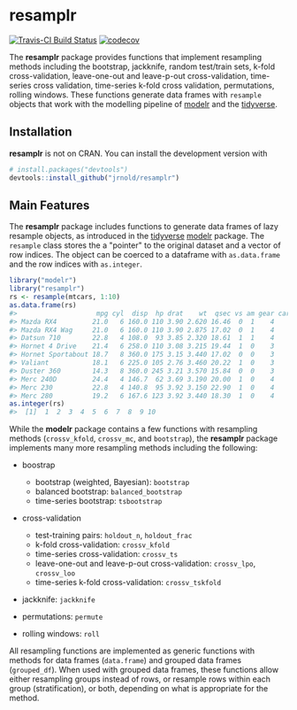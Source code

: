 resamplr
========

[![Travis-CI Build Status](https://travis-ci.org/jrnold/resamplr.svg?branch=master)](https://travis-ci.org/jrnold/resamplr) [![codecov](https://codecov.io/gh/jrnold/resamplr/branch/master/graph/badge.svg)](https://codecov.io/gh/jrnold/resamplr)

The **resamplr** package provides functions that implement resampling methods including the bootstrap, jackknife, random test/train sets, k-fold cross-validation, leave-one-out and leave-p-out cross-validation, time-series cross validation, time-series k-fold cross validation, permutations, rolling windows. These functions generate data frames with `resample` objects that work with the modelling pipeline of [modelr](https://github.com/hadley/modelr) and the [tidyverse](http://tidyverse.org/).

Installation
------------

**resamplr** is not on CRAN. You can install the development version with

``` r
# install.packages("devtools")
devtools::install_github("jrnold/resamplr")
```

Main Features
-------------

The **resamplr** package includes functions to generate data frames of lazy resample objects, as introduced in the [tidyverse](http://tidyverse.org/) [modelr](https://github.com/hadley/modelr) package. The `resample` class stores the a "pointer" to the original dataset and a vector of row indices. The object can be coerced to a dataframe with `as.data.frame` and the row indices with `as.integer`.

``` r
library("modelr")
library("resamplr")
rs <- resample(mtcars, 1:10)
as.data.frame(rs)
#>                    mpg cyl  disp  hp drat    wt  qsec vs am gear carb
#> Mazda RX4         21.0   6 160.0 110 3.90 2.620 16.46  0  1    4    4
#> Mazda RX4 Wag     21.0   6 160.0 110 3.90 2.875 17.02  0  1    4    4
#> Datsun 710        22.8   4 108.0  93 3.85 2.320 18.61  1  1    4    1
#> Hornet 4 Drive    21.4   6 258.0 110 3.08 3.215 19.44  1  0    3    1
#> Hornet Sportabout 18.7   8 360.0 175 3.15 3.440 17.02  0  0    3    2
#> Valiant           18.1   6 225.0 105 2.76 3.460 20.22  1  0    3    1
#> Duster 360        14.3   8 360.0 245 3.21 3.570 15.84  0  0    3    4
#> Merc 240D         24.4   4 146.7  62 3.69 3.190 20.00  1  0    4    2
#> Merc 230          22.8   4 140.8  95 3.92 3.150 22.90  1  0    4    2
#> Merc 280          19.2   6 167.6 123 3.92 3.440 18.30  1  0    4    4
as.integer(rs)
#>  [1]  1  2  3  4  5  6  7  8  9 10
```

While the **modelr** package contains a few functions with resampling methods (`crossv_kfold`, `crossv_mc`, and `bootstrap`), the **resamplr** package implements many more resampling methods including the following:

-   boostrap

    -   bootstrap (weighted, Bayesian): `bootstrap`
    -   balanced bootstrap: `balanced_bootstrap`
    -   time-series bootstrap: `tsbootstrap`

-   cross-validation

    -   test-training pairs: `holdout_n`, `holdout_frac`
    -   k-fold cross-validation: `crossv_kfold`
    -   time-series cross-validation: `crossv_ts`
    -   leave-one-out and leave-p-out cross-validation: `crossv_lpo`, `crossv_loo`
    -   time-series k-fold cross-validation: `crossv_tskfold`

-   jackknife: `jackknife`
-   permutations: `permute`
-   rolling windows: `roll`

All resampling functions are implemented as generic functions with methods for data frames (`data.frame`) and grouped data frames (`grouped_df`). When used with grouped data frames, these functions allow either resampling groups instead of rows, or resample rows within each group (stratification), or both, depending on what is appropriate for the method.
